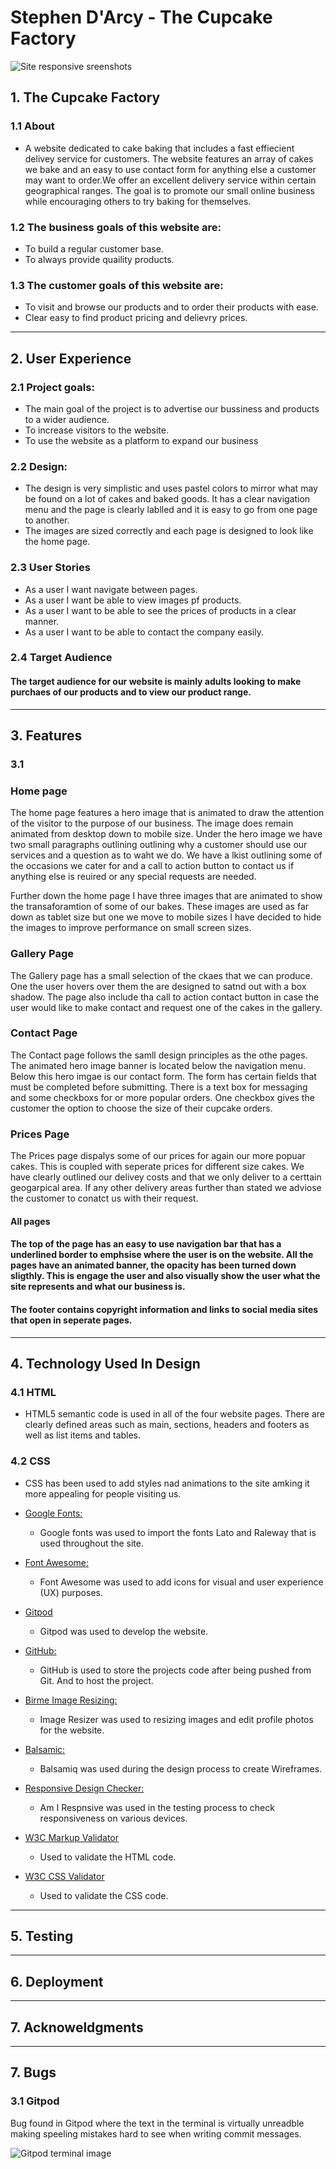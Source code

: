 

# Stephen D'Arcy - The Cupcake Factory

![Site responsive sreenshots](assets/images/readme_img.PNG)
​
## 1. The Cupcake Factory

### 1.1 About
* A website dedicated to cake baking that includes a fast effiecient delivey service for customers. The website features an array of cakes we bake and an easy to use contact form for anything else a customer may want to order.We offer an excellent delivery service within certain geographical ranges. The goal is to promote our small online business while encouraging others to try baking for themselves.  

### 1.2 The business goals of this website are:
* To build a regular customer base.
* To always provide quaility products.

### 1.3 The customer goals of this website are:
* To visit and browse our products and to order their products with ease.
* Clear easy to find product pricing and delievry prices.

---
 
## 2. User Experience


### 2.1 Project goals:
* The main goal of the project is to advertise our bussiness and products to a wider audience.
* To increase visitors to the website.
* To use the website as a platform to expand our business
​
### 2.2 Design:
* The design is very simplistic and uses pastel colors to mirror what may be found on a lot of cakes and baked goods. It has a clear navigation menu and the page is clearly    lablled and it is easy to go from one page to another. 
* The images are sized correctly and each page is designed to look like the home page.
​
### 2.3 User Stories
* As a user I want navigate between pages.
* As a user I want be able to view images pf products.
* As a user I want to be able to see the prices of products in a clear manner.
* As a user I want to be able to contact the company easily.

### 2.4 Target Audience

#### The target audience for our website is mainly adults looking to make purchaes of our products and to view our product range.

---

## 3. Features

### 3.1 

### Home page 

The home page features a hero image that is animated to draw the attention of the visitor to the purpose of our business. The image does remain animated from desktop down to mobile size. Under the hero image we have two small paragraphs outlining outlining why a customer should use our services and a question as to waht we do. We have a lkist outlining some of the occasions we cater for and a call to action button to contact us if anything else is reuired or any special requests are needed.

Further down the home page I have three images that are animated to show the transaforamtion of some of our bakes. These images are used as far down as tablet size but one we move to mobile sizes I have decided to hide the images to improve performance on small screen sizes.

### Gallery Page

The Gallery page has a small selection of the ckaes that we can produce. One the user hovers over them the are designed to satnd out with a box shadow. The page also include tha call to action contact button in case the user would like to make contact and request one of the cakes in the gallery.

### Contact Page

The Contact page follows the samll design principles as the othe pages. The animated hero image banner is located below the navigation menu. Below this hero imgae is our contact form. The form has certain fields that must be completed before submitting. There is a text box for messaging and some checkboxs for or more popular orders. One checkbox gives the customer the option to choose the size of their cupcake orders.  

### Prices Page

The Prices page dispalys some of our prices for again our more popuar cakes. This is coupled with seperate prices for different size cakes. We have clearly outlined our delivey costs and that we only deliver to a certtain geogarpical area. If any other delivery areas further  than stated we adviose the customer to conatct us with their request.

#### All pages

#### The top of the page has an easy to use navigation bar that has a underlined border to emphsise where the user is on the website. All the pages have an animated banner, the opacity has been turned down sligthly. This is engage the user and also visually show the user what the site represents and what our business is. 
#### The footer contains copyright information and links to social media sites that open in seperate pages.
---

## 4. Technology Used In Design

### 4.1 HTML

* HTML5 semantic code is used in all of the four website pages. There are clearly defined areas such as main, sections, headers and footers as well as list items and tables.

### 4.2 CSS

* CSS has been used to add styles nad animations to the site amking it more appealing for people visiting us. 

* [Google Fonts:](https://fonts.google.com/)
    - Google fonts was used to import the fonts Lato and Raleway that is used throughout the site.
* [Font Awesome:](https://fontawesome.com/)
    - Font Awesome was used to add icons for visual and user experience (UX) purposes.
* [Gitpod](https://gitpod.io/)
    - Gitpod was used to develop the website.
* [GitHub:](https://github.com/)
    - GitHub is used to store the projects code after being pushed from Git. And to host the project.
* [Birme Image Resizing:](https://www.birme.net/?target_width=700&target_height=100&auto_focal=false)
    - Image Resizer was used to resizing images and edit profile photos for the website.
* [Balsamic:](https://balsamiq.com/)
    - Balsamiq was used during the design process to create Wireframes.
* [Responsive Design Checker:](http://ami.responsivedesign.is/)
    - Am I Respnsive was used in the testing process to check responsiveness on various devices.
* [W3C Markup Validator](https://validator.w3.org/#validate_by_input)
    - Used to validate the HTML code.
* [W3C CSS Validator](https://jigsaw.w3.org/css-validator/#validate_by_input)
    - Used to validate the CSS code.

---

## 5. Testing

---

## 6. Deployment

---

## 7. Acknoweldgments

---

## 7. Bugs

### 3.1 Gitpod

Bug found in Gitpod where the text in the terminal is virtually unreadble making speeling mistakes hard to see when writing commit messages.

![Gitpod terminal image](assets/images/gitpod_img.PNG)
